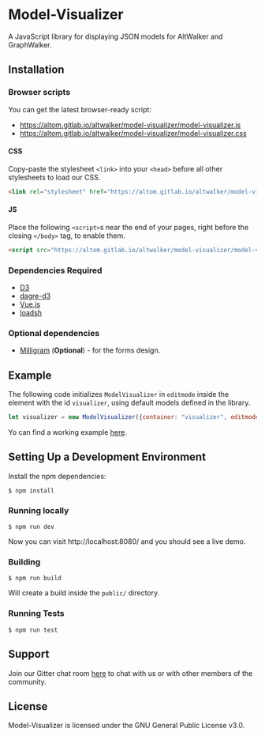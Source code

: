 # Model-Visualizer

A JavaScript library for displaying JSON models for AltWalker and GraphWalker.

## Installation

### Browser scripts

You can get the latest browser-ready script:

* https://altom.gitlab.io/altwalker/model-visualizer/model-visualizer.js
* https://altom.gitlab.io/altwalker/model-visualizer/model-visualizer.css

#### CSS

Copy-paste the stylesheet `<link>` into your `<head>` before all other stylesheets to load our CSS.

```html
<link rel="stylesheet" href="https://altom.gitlab.io/altwalker/model-visualizer/model-visualizer.css">
```

#### JS

Place the following `<script>`s near the end of your pages, right before the closing `</body>` tag, to enable them.

```html
<script src="https://altom.gitlab.io/altwalker/model-visualizer/model-visualizer.js"></script>
```

### Dependencies Required

* [D3](https://d3js.org/)
* [dagre-d3](https://github.com/dagrejs/dagre-d3)
* [Vue.js](https://vuejs.org/)
* [loadsh](https://lodash.com/)

### Optional dependencies
* [Milligram](https://milligram.io/) (__Optional__) - for the forms design.


## Example

The following code initializes `ModelVisualizer` in `editmode` inside the element with the id `visualizer`, using default models defined in the library.

```js
let visualizer = new ModelVisualizer({container: "visualizer", editmode: false});
```

Yo can find a working example [here](https://altom.gitlab.io/altwalker/model-visualizer/).

## Setting Up a Development Environment

Install the npm dependencies:

```
$ npm install
```

### Running locally

```
$ npm run dev
```

Now you can visit http://localhost:8080/ and you should see a live demo.

### Building

```
$ npm run build
```

Will create a build inside the `public/` directory.

### Running Tests

```
$ npm run test
```

## Support

Join our Gitter chat room [here](https://gitter.im/altwalker/community) to chat with us or with other members of the community.

## License

Model-Visualizer is licensed under the GNU General Public License v3.0.
